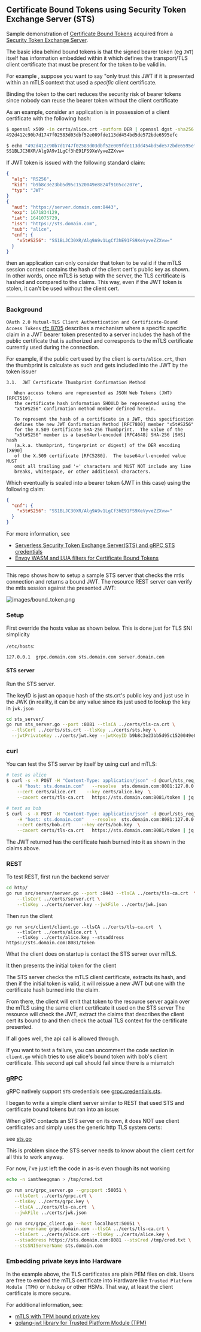 ## Certificate Bound Tokens using Security Token Exchange Server (STS)

Sample demonstration of [Certificate Bound Tokens](https://tools.ietf.org/html/rfc8705) acquired from a [Security Token Exchange Server](https://datatracker.ietf.org/doc/html/rfc8693).

The basic idea behind bound tokens is that the signed bearer token (eg `JWT`) itself has information embedded within it which defines the transport/TLS client certificate that must be present for the token to be valid in.

For example , suppose you want to say "only trust this JWT if it is presented within an mTLS context that used a _specific_ client certificate.

Binding the token to the cert reduces the security risk of bearer tokens since nobody can reuse the bearer token without the client certificate

As an example, consider an application is in possession of a client certificate with the following hash:

```bash
$ openssl x509 -in certs/alice.crt -outform DER | openssl dgst -sha256 | cut -d" " -f2
492d412c90b7d1747f02583d03dbf52e009fde113dd454bd5de572bde6595efc

$ echo "492d412c90b7d1747f02583d03dbf52e009fde113dd454bd5de572bde6595efc" | xxd -r -p - | openssl enc -a 
SS1BLJC30XR/Alg9A9v1LgCf3hE91FS9XeVyveZZXvw=
```

If JWT token is issued with the following standard claim:


```json
{
  "alg": "RS256",
  "kid": "b9b8c3e23bb5d95c1520049e8824f9105cc207e",
  "typ": "JWT"
}
{
  "aud": "https://server.domain.com:8443",
  "exp": 1671834129,
  "iat": 1641075729,
  "iss": "https://sts.domain.com",
  "sub": "alice",
  "cnf": {
    "x5t#S256": "SS1BLJC30XR/Alg9A9v1LgCf3hE91FS9XeVyveZZXvw="
  }
}
```

then an application can only consider that token to be valid if the mTLS session context contains the hash of the client cert's public key as shown.  In other words, once mTLS is setup with the server, the TLS certificate is hashed and compared to the claims.  This way, even if the JWT token is stolen, it can't be used without the client cert.

---

### Background

`OAuth 2.0 Mutual-TLS Client Authentication and Certificate-Bound Access Tokens` [rfc 8705](https://tools.ietf.org/html/rfc8705) describes a mechanism where a specific specific claim in a JWT bearer token presented to a server includes the hash of the public certificate that is authorized and corresponds to the mTLS certificate currently used during the connection.

For example, if the public cert used by the client is `certs/alice.crt`, then the thumbprint is calculate as such and gets included into the JWT by the token issuer

```text
3.1.  JWT Certificate Thumbprint Confirmation Method

   When access tokens are represented as JSON Web Tokens (JWT)[RFC7519],
   the certificate hash information SHOULD be represented using the
   "x5t#S256" confirmation method member defined herein.

   To represent the hash of a certificate in a JWT, this specification
   defines the new JWT Confirmation Method [RFC7800] member "x5t#S256"
   for the X.509 Certificate SHA-256 Thumbprint.  The value of the
   "x5t#S256" member is a base64url-encoded [RFC4648] SHA-256 [SHS] hash
   (a.k.a. thumbprint, fingerprint or digest) of the DER encoding [X690]
   of the X.509 certificate [RFC5280].  The base64url-encoded value MUST
   omit all trailing pad '=' characters and MUST NOT include any line
   breaks, whitespace, or other additional characters.
```

Which eventually is sealed into a bearer token (JWT in this case) using the following claim:

```json
{
  "cnf": {
    "x5t#S256": "SS1BLJC30XR/Alg9A9v1LgCf3hE91FS9XeVyveZZXvw="
  }
}
```

For more information, see

* [Serverless Security Token Exchange Server(STS) and gRPC STS credentials](https://github.com/salrashid123/sts_server)
* [Envoy WASM and LUA filters for Certificate Bound Tokens](https://github.com/salrashid123/envoy_cert_bound_token)

---

This repo shows how to setup a sample STS server that checks the mtls connection and returns a bound JWT.  The resource REST server can verify the mtls session against the presented JWT:


![images/bound_token.png](images/bound_token.png)


### Setup

First override the hosts value as shown below.  This is done just for TLS SNI simplicity

`/etc/hosts`:

```
127.0.0.1  grpc.domain.com sts.domain.com server.domain.com
```

#### STS server

Run the STS server.  

The keyID is just an opaque hash of the sts.crt's public key and just use in the JWK (in reality, it can be any value since its just used to lookup the key in `jwk.json`

```bash
cd sts_server/
go run sts_server.go --port :8081 --tlsCA ../certs/tls-ca.crt \
  --tlsCert ../certs/sts.crt --tlsKey ../certs/sts.key \
  --jwtPrivateKey ../certs/jwt.key --jwtKeyID b9b8c3e23bb5d95c1520049e8824f9105cc207e
```

### curl

You can test the STS server by itself by using curl and mTLS:

```bash
# test as alice
$ curl -s -X POST -H "Content-Type: application/json" -d @curl/sts_req_alice.json  \
    -H "host: sts.domain.com"   --resolve  sts.domain.com:8081:127.0.0.1 \
    --cert certs/alice.crt    --key certs/alice.key  \
    --cacert certs/tls-ca.crt   https://sts.domain.com:8081/token | jq '.'

# test as bob
$ curl -s -X POST -H "Content-Type: application/json" -d @curl/sts_req_bob.json  \
    -H "host: sts.domain.com"   --resolve  sts.domain.com:8081:127.0.0.1 \
    --cert certs/bob.crt    --key certs/bob.key  \
    --cacert certs/tls-ca.crt   https://sts.domain.com:8081/token | jq '.'
```

The JWT returned has the certificate hash burned into it as shown in the claims above.

### REST

To test REST, first run the backend server

```bash
cd http/
go run src/server/server.go --port :8443 --tlsCA ../certs/tls-ca.crt  \
    --tlsCert ../certs/server.crt \
    --tlsKey ../certs/server.key --jwkFile ../certs/jwk.json
```

Then run the client

```
go run src/client/client.go --tlsCA ../certs/tls-ca.crt  \
    --tlsCert ../certs/alice.crt \
    --tlsKey ../certs/alice.key --stsaddress https://sts.domain.com:8081/token
```

What the client does on startup is contact the STS server over mTLS.

It then presents the initial token for the client

The STS server checks the mTLS client certificate, extracts its hash, and then if the initial token is valid, it will reissue a new JWT but one with the certificate hash burned into the claim.

From there, the client will emit that token to the resource server again over the mTLS using the same client certificate it used on the STS server  The resource will check the JWT, extract the claims that describes the client cert its bound to and then check the actual TLS context for the certificate presented.

If all goes well, the api call is allowed through.

If you want to test a failure, you can uncomment the code section in `client.go` which tries to use alice's bound token with bob's client certificate.  This second api call should fail since there is a mismatch

### gRPC

gRPC natively support `STS` credentials see [grpc.credentials.sts](https://pkg.go.dev/google.golang.org/grpc/credentials/sts).

I began to write a simple client server similar to REST that used STS and certificate bound tokens but ran into an issue:

When gRPC contacts an STS server on its own, it does NOT use client certificates and simply uses the generic http TLS system certs:

see [sts.go](https://github.com/grpc/grpc-go/blob/master/credentials/sts/sts.go#L195-L204)

This is problem since the STS server needs to know about the client cert for all this to work anyway.

For now, i've just left the code in as-is even though its not working

```bash
echo -n iamtheeggman > /tmp/cred.txt

go run src/grpc_server.go --grpcport :50051 \
   --tlsCert ../certs/grpc.crt \
   --tlsKey ../certs/grpc.key \
   --tlsCA ../certs/tls-ca.crt  \
   --jwkFile ../certs/jwk.json

go run src/grpc_client.go --host localhost:50051 \
   --servername grpc.domain.com --tlsCA ../certs/tls-ca.crt \
   --tlsCert ../certs/alice.crt --tlsKey ../certs/alice.key \
   --stsaddress https://sts.domain.com:8081 --stsCred /tmp/cred.txt \
   --stsSNIServerName sts.domain.com
```

### Embedding private keys into Hardware

In the example above, the TLS certificates are plain PEM files on disk.  Users are free to embed the mTLS certificate into Hardware
like `Trusted Platform Module (TPM)` or `Yubikey` or other HSMs.  That way, at least the client certificate is more secure.


For additional information, see:

* [mTLS with TPM bound private key](https://github.com/salrashid123/go_tpm_https_embed)
* [golang-jwt library for Trusted Platform Module (TPM)](https://blog.salrashid.dev/articles/2021/go-jwt-tpm/)